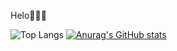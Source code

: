 Helo👋👋👋

![Top Langs](https://github-readme-stats.vercel.app/api/top-langs/?username=albertcsipak&langs_count=12&layout=compact&theme=dark&show_icons=true&hide=jupyter%20notebook&hide_border=true)
[![Anurag's GitHub stats](https://github-readme-stats.vercel.app/api?username=anuraghazra)](https://github.com/anuraghazra/github-readme-stats)
